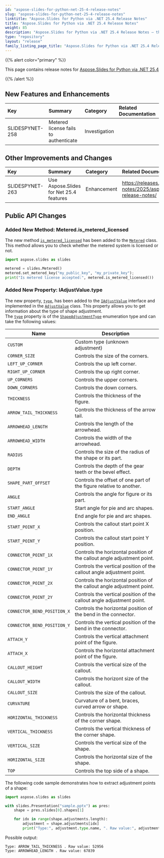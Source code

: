 ```yaml
---
id: "aspose-slides-for-python-net-25-4-release-notes"
slug: "aspose-slides-for-python-net-25-4-release-notes"
linktitle: "Aspose.Slides for Python via .NET 25.4 Release Notes"
title: "Aspose.Slides for Python via .NET 25.4 Release Notes"
weight: 85
description: "Aspose.Slides for Python via .NET 25.4 Release Notes – the latest updates and fixes."
type: "repository"
layout: "release"
family_listing_page_title: "Aspose.Slides for Python via .NET 25.4 Release Notes"
---
```


{{% alert color="primary" %}} 

This page contains release notes for [Aspose.Slides for Python via .NET 25.4](https://pypi.org/project/Aspose.Slides/25.4/)

{{% /alert %}} 

## New Features and Enhancements
|**Key**|**Summary**|**Category**|**Related Documentation**|
| :- | :- | :- | :- |
|SLIDESPYNET-258|Metered license fails to authenticate|Investigation||

## Other Improvements and Changes
|**Key**|**Summary**|**Category**|**Related Documentation**|
| :- | :- | :- | :- |
|SLIDESPYNET-263|Use Aspose.Slides for Net 25.4 features|Enhancement|<https://releases.aspose.com/slides/net/release-notes/2025/aspose-slides-for-net-25-4-release-notes/>|

## Public API Changes

### Added New Method: Metered.is_metered_licensed

The new method [`is_metered_licensed`](https://reference.aspose.com/slides/python-net/aspose.slides/metered/is_metered_licensed/) has been added to the [`Metered`](https://reference.aspose.com/slides/python-net/aspose.slides/metered/) class.  
This method allows you to check whether the metered system is licensed or not.  

```python
import aspose.slides as slides

metered = slides.Metered()
metered.set_metered_key("my_public_key", "my_private_key");
print("Is metered license accepted:", metered.is_metered_licensed())
```

### Added New Property: IAdjustValue.type

The new property, [`type`](https://reference.aspose.com/slides/python-net/aspose.slides/iadjustvalue/type/), has been added to the [`IAdjustValue`](https://reference.aspose.com/slides/python-net/aspose.slides/iadjustvalue/) interface and implemented in the [`AdjustValue`](https://reference.aspose.com/slides/python-net/aspose.slides/adjustvalue/) class. This property allows you to get information about the type of shape adjustment.  
The [`type`](https://reference.aspose.com/slides/python-net/aspose.slides/iadjustvalue/type/) property is of the [`ShapeAdjustmentType`](https://reference.aspose.com/slides/python-net/aspose.slides/shapeadjustmenttype/) enumeration type and can take the following values:

| Name | Description |
| --- | --- |
| `CUSTOM` | Custom type (unknown adjustment) |
| `CORNER_SIZE` | Controls the size of the corners. |
| `LEFT_UP_CORNER` | Controls the up left corner. |
| `RIGHT_UP_CORNER` | Controls the up right corner. |
| `UP_CORNERS` | Controls the upper corners. |
| `DOWN_CORNERS` | Controls the down corners. |
| `THICKNESS` | Controls the thickness of the figure. |
| `ARROW_TAIL_THICKNESS` | Controls the thickness of the arrow tail. |
| `ARROWHEAD_LENGTH` | Controls the length of the arrowhead. |
| `ARROWHEAD_WIDTH` | Controls the width of the arrowhead. |
| `RADIUS` | Controls the size of the radius of the shape or its part. |
| `DEPTH` | Controls the depth of the gear teeth or the bevel effect. |
| `SHAPE_PART_OFFSET` | Controls the offset of one part of the figure relative to another. |
| `ANGLE`| Controls the angle for figure or its part. |
| `START_ANGLE` | Start angle for pie and arc shapes. |
| `END_ANGLE` | End angle for pie and arc shapes. |
| `START_POINT_X` | Controls the callout start point X position. |
| `START_POINT_Y` | Controls the callout start point Y position. |
| `CONNECTOR_POINT_1X` | Controls the horizontal position of the callout angle adjustment point. |
| `CONNECTOR_POINT_1Y` | Controls the vertical position of the callout angle adjustment point. |
| `CONNECTOR_POINT_2X` | Controls the horizontal position of the callout angle adjustment point. |
| `CONNECTOR_POINT_2Y` | Controls the vertical position of the callout angle adjustment point. |
| `CONNECTOR_BEND_POSITION_X` | Controls the horizontal position of the bend in the connector. |
| `CONNECTOR_BEND_POSITION_Y` | Controls the vertical position of the bend in the connector. |
| `ATTACH_Y` | Controls the vertical attachment point of the figure. |
| `ATTACH_X` | Controls the horizontal attachment point of the figure. |
| `CALLOUT_HEIGHT` | Controls the vertical size of the callout. |
| `CALLOUT_WIDTH` | Controls the horizont size of the callout. |
| `CALLOUT_SIZE` | Controls the size of the callout. |
| `CURVATURE` | Curvature of a bent, braces, curved arrow or shape. |
| `HORIZONTAL_THICKNESS` | Controls the horizontal thickness of the corner shape. |
| `VERTICAL_THICKNESS` | Controls the vertical thickness of the corner shape. |
| `VERTICAL_SIZE` | Controls the vertical size of the shape. |
| `HORIZONTAL_SIZE` | Controls the horizontal size of the shape. |
| `TOP` | Controls the top side of a shape. |

The following code sample demonstrates how to extract adjustment points of a shape:

```python
import aspose.slides as slides

with slides.Presentation("sample.pptx") as pres:
    shape = pres.slides[0].shapes[1]

    for idx in range(shape.adjustments.length):
        adjustment = shape.adjustments[idx]
        print("Type:", adjustment.type.name, ". Raw value:", adjustment.raw_value)
```

Possible output:
```
Type: ARROW_TAIL_THICKNESS . Raw value: 52956
Type: ARROWHEAD_LENGTH . Raw value: 67839
```
